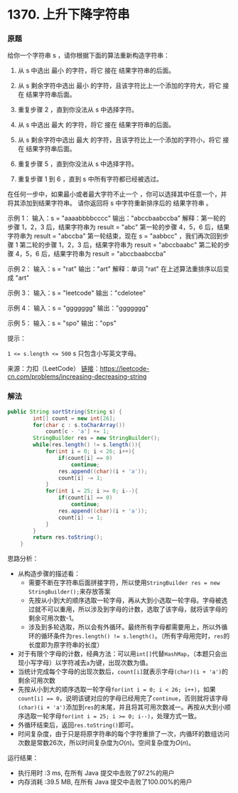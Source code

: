 # 1370. 上升下降字符串

### 原题
给你一个字符串 s ，请你根据下面的算法重新构造字符串：

1. 从 s 中选出 最小 的字符，将它 接在 结果字符串的后面。

2. 从 s 剩余字符中选出 最小 的字符，且该字符比上一个添加的字符大，将它 接在 结果字符串后面。

3. 重复步骤 2 ，直到你没法从 s 中选择字符。

4. 从 s 中选出 最大 的字符，将它 接在 结果字符串的后面。

5. 从 s 剩余字符中选出 最大 的字符，且该字符比上一个添加的字符小，将它 接在 结果字符串后面。

6. 重复步骤 5 ，直到你没法从 s 中选择字符。

7. 重复步骤 1 到 6 ，直到 s 中所有字符都已经被选过。

在任何一步中，如果最小或者最大字符不止一个 ，你可以选择其中任意一个，并将其添加到结果字符串。
请你返回将 s 中字符重新排序后的 结果字符串 。 

示例 1：
输入：s = "aaaabbbbcccc"
输出："abccbaabccba"
解释：第一轮的步骤 1，2，3 后，结果字符串为 result = "abc"
第一轮的步骤 4，5，6 后，结果字符串为 result = "abccba"
第一轮结束，现在 s = "aabbcc" ，我们再次回到步骤 1
第二轮的步骤 1，2，3 后，结果字符串为 result = "abccbaabc"
第二轮的步骤 4，5，6 后，结果字符串为 result = "abccbaabccba"

示例 2：
输入：s = "rat"
输出："art"
解释：单词 "rat" 在上述算法重排序以后变成 "art"

示例 3：
输入：s = "leetcode"
输出："cdelotee"

示例 4：
输入：s = "ggggggg"
输出："ggggggg"

示例 5：
输入：s = "spo"
输出："ops"

提示：

`1 <= s.length <= 500`
s 只包含小写英文字母。

来源：力扣（LeetCode）
[链接](https://leetcode-cn.com/problems/increasing-decreasing-string)：https://leetcode-cn.com/problems/increasing-decreasing-string

### 解法

```java
public String sortString(String s) {
        int[] count = new int[26];
        for(char c : s.toCharArray())
            count[c - 'a'] += 1;
        StringBuilder res = new StringBuilder();
        while(res.length() != s.length()){
            for(int i = 0; i < 26; i++){
                if(count[i] == 0)
                    continue;
                res.append((char)(i + 'a'));
                count[i] -= 1;
            }
            for(int i = 25; i >= 0; i--){
                if(count[i] == 0)
                    continue;
                res.append((char)(i + 'a'));
                count[i] -= 1;
            }
        }
        return res.toString();
    }
```

思路分析：

* 从构造步骤的描述看：
    * 需要不断在字符串后面拼接字符，所以使用`StringBuilder res = new StringBuilder();`来存放答案
    * 先按从小到大的顺序选取一轮字母，再从大到小选取一轮字母。字母被选过就不可以重用，所以涉及到字母的计数，选取了该字母，就将该字母的剩余可用次数-1。
    * 涉及到多轮选取，所以会有外循环。最终所有字母都需要用上，所以外循环的循环条件为`res.length() != s.length()`。（所有字母用完时，`res`的长度即为原字符串的长度）
* 对于有限个字母的计数，经典方法：可以用`int[]`代替`HashMap`，（本题只会出现小写字母）以字符减去`a`为键，出现次数为值。
* 当统计完成每个字母的出现次数后，`count[i]`就表示字母`(char)(i + 'a')`的剩余可用次数
* 先按从小到大的顺序选取一轮字母`for(int i = 0; i < 26; i++)`，如果`count[i] == 0`，说明该键对应的字母已经用完了`continue`，否则就将该字母`(char)(i + 'a')`添加到`res`的末尾，并且将其可用次数减一。再按从大到小顺序选取一轮字母`for(int i = 25; i >= 0; i--)`，处理方式一致。
* 外循环结束后，返回`res.toString()`即可。
* 时间复杂度，由于只是将原字符串的每个字符重排了一次，内循环的数组访问次数是常数26次，所以时间复杂度为$O(n)$。空间复杂度为$O(n)$。

运行结果：
* 执行用时 :3 ms, 在所有 Java 提交中击败了97.2%的用户
* 内存消耗 :39.5 MB, 在所有 Java 提交中击败了100.00%的用户